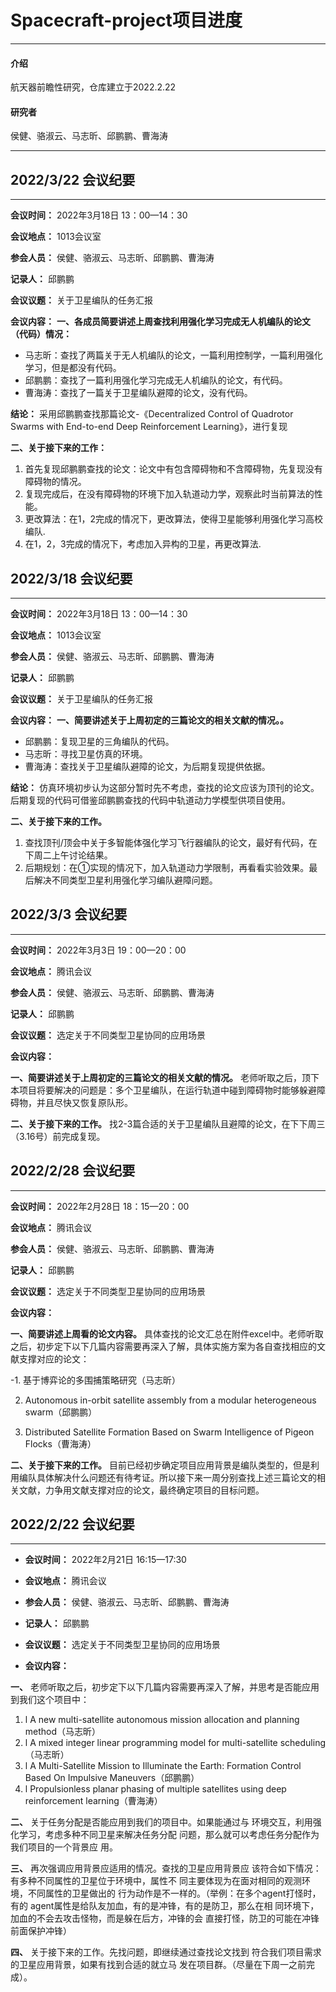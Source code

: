 # Spacecraft-project项目进度

------



#### 介绍
航天器前瞻性研究，仓库建立于2022.2.22

#### 研究者

侯健、骆淑云、马志昕、邱鹏鹏、曹海涛

------------
## 2022/3/22 会议纪要

---------------
 **会议时间：** 2022年3月18日 13：00—14：30

 **会议地点：** 1013会议室

 **参会人员：** 侯健、骆淑云、马志昕、邱鹏鹏、曹海涛

 **记录人：** 邱鹏鹏

 **会议议题：** 关于卫星编队的任务汇报

 **会议内容：** 
 **一、各成员简要讲述上周查找利用强化学习完成无人机编队的论文（代码）情况：** 

- 马志昕：查找了两篇关于无人机编队的论文，一篇利用控制学，一篇利用强化学习，但是都没有代码。
- 邱鹏鹏：查找了一篇利用强化学习完成无人机编队的论文，有代码。
- 曹海涛：查找了一篇关于卫星编队避障的论文，没有代码。

 **结论：** 采用邱鹏鹏查找那篇论文-《Decentralized Control of Quadrotor Swarms with End-to-end Deep Reinforcement Learning》，进行复现

 **二、关于接下来的工作：** 
1. 首先复现邱鹏鹏查找的论文：论文中有包含障碍物和不含障碍物，先复现没有障碍物的情况。
2. 复现完成后，在没有障碍物的环境下加入轨道动力学，观察此时当前算法的性能。
3. 更改算法：在1，2完成的情况下，更改算法，使得卫星能够利用强化学习高校编队.
4. 在1，2，3完成的情况下，考虑加入异构的卫星，再更改算法.





## 2022/3/18 会议纪要

------------
 **会议时间：** 2022年3月18日 13：00—14：30

 **会议地点：** 1013会议室

 **参会人员：** 侯健、骆淑云、马志昕、邱鹏鹏、曹海涛

 **记录人：** 邱鹏鹏

 **会议议题：** 关于卫星编队的任务汇报

 **会议内容：** 
 **一、简要讲述关于上周初定的三篇论文的相关文献的情况。。** 
- 邱鹏鹏：复现卫星的三角编队的代码。
- 马志昕：寻找卫星仿真的环境。
- 曹海涛：查找关于卫星编队避障的论文，为后期复现提供依据。

 **结论：** 仿真环境初步认为这部分暂时先不考虑，查找的论文应该为顶刊的论文。后期复现的代码可借鉴邱鹏鹏查找的代码中轨道动力学模型供项目使用。


 **二、关于接下来的工作。** 
1. 查找顶刊/顶会中关于多智能体强化学习飞行器编队的论文，最好有代码，在下周二上午讨论结果。
2. 后期规划：在①实现的情况下，加入轨道动力学限制，再看看实验效果。最后解决不同类型卫星利用强化学习编队避障问题。


## 2022/3/3 会议纪要

------------

 **会议时间：** 2022年3月3日 19：00—20：00

 **会议地点：** 腾讯会议

 **参会人员：** 侯健、骆淑云、马志昕、邱鹏鹏、曹海涛

 **记录人：** 邱鹏鹏

 **会议议题：** 选定关于不同类型卫星协同的应用场景

 **会议内容：** 

**一、简要讲述关于上周初定的三篇论文的相关文献的情况。** 老师听取之后，顶下本项目将要解决的问题是：多个卫星编队，在运行轨道中碰到障碍物时能够躲避障碍物，并且尽快又恢复原队形。

**二、关于接下来的工作。** 找2-3篇合适的关于卫星编队且避障的论文，在下下周三（3.16号）前完成复现。

## 2022/2/28 会议纪要

------------

 **会议时间：** 2022年2月28日 18：15—20：00

 **会议地点：** 腾讯会议

 **参会人员：** 侯健、骆淑云、马志昕、邱鹏鹏、曹海涛

 **记录人：** 邱鹏鹏

 **会议议题：** 选定关于不同类型卫星协同的应用场景

 **会议内容：** 

 **一、简要讲述上周看的论文内容。** 具体查找的论文汇总在附件excel中。老师听取之后，初步定下以下几篇内容需要再深入了解，具体实施方案为各自查找相应的文献支撑对应的论文：




-1. 基于博弈论的多围捕策略研究（马志昕）

2. Autonomous in-orbit satellite assembly from a modular heterogeneous swarm（邱鹏鹏）

3. Distributed Satellite Formation Based on Swarm Intelligence of Pigeon Flocks（曹海涛）

 **二、关于接下来的工作。** 目前已经初步确定项目应用背景是编队类型的，但是利用编队具体解决什么问题还有待考证。所以接下来一周分别查找上述三篇论文的相关文献，力争用文献支撑对应的论文，最终确定项目的目标问题。 



## 2022/2/22 会议纪要

------------



-  **会议时间：** 2022年2月21日 16:15—17:30

-  **会议地点：** 腾讯会议

-  **参会人员：** 侯健、骆淑云、马志昕、邱鹏鹏、曹海涛

-  **记录人：** 邱鹏鹏

-  **会议议题：** 选定关于不同类型卫星协同的应用场景

-  **会议内容：** 

 **一、** 老师听取之后，初步定下以下几篇内容需要再深入了解，并思考是否能应用到我们这个项目中：

1. l A new multi-satellite autonomous mission allocation and planning method（马志昕）
2. l A mixed integer linear programming model for multi-satellite scheduling（马志昕）
3. l A Multi-Satellite Mission to Illuminate the Earth: Formation Control Based On Impulsive Maneuvers（邱鹏鹏）
4. l Propulsionless planar phasing of multiple satellites using deep reinforcement learning（曹海涛）

 

 **二、** 关于任务分配是否能应用到我们的项目中。如果能通过与		环境交互，利用强化学习，考虑多种不同卫星来解决任务分配		问题，那么就可以考虑任务分配作为我们项目的一个背景应		用。

 **三、** 再次强调应用背景应适用的情况。查找的卫星应用背景应		该符合如下情况：有多种不同属性的卫星位于环境中，属性不		同主要体现为在面对相同的观测环境，不同属性的卫星做出的		行为动作是不一样的。（举例：在多个agent打怪时，有的		agent属性是给队友加血，有的是冲锋，有的是防卫，那么在相		同环境下，加血的不会去攻击怪物，而是躲在后方，冲锋的会		直接打怪，防卫的可能在冲锋前面保护冲锋）

 **四、** 关于接下来的工作。先找问题，即继续通过查找论文找到		符合我们项目需求的卫星应用背景，如果有找到合适的就立马		发在项目群。（尽量在下周一之前完成）。
